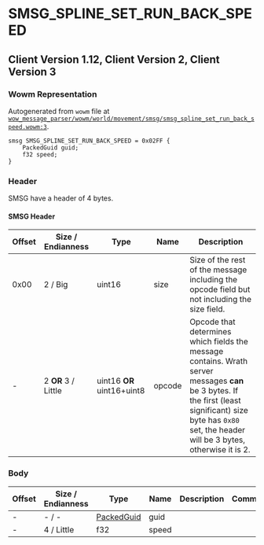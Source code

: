 # SMSG_SPLINE_SET_RUN_BACK_SPEED

## Client Version 1.12, Client Version 2, Client Version 3

### Wowm Representation

Autogenerated from `wowm` file at [`wow_message_parser/wowm/world/movement/smsg/smsg_spline_set_run_back_speed.wowm:3`](https://github.com/gtker/wow_messages/tree/main/wow_message_parser/wowm/world/movement/smsg/smsg_spline_set_run_back_speed.wowm#L3).
```rust,ignore
smsg SMSG_SPLINE_SET_RUN_BACK_SPEED = 0x02FF {
    PackedGuid guid;
    f32 speed;
}
```
### Header

SMSG have a header of 4 bytes.

#### SMSG Header

| Offset | Size / Endianness | Type   | Name   | Description |
| ------ | ----------------- | ------ | ------ | ----------- |
| 0x00   | 2 / Big           | uint16 | size   | Size of the rest of the message including the opcode field but not including the size field.|
| -      | 2 **OR** 3 / Little| uint16 **OR** uint16+uint8 | opcode | Opcode that determines which fields the message contains. Wrath server messages **can** be 3 bytes. If the first (least significant) size byte has `0x80` set, the header will be 3 bytes, otherwise it is 2. |

### Body

| Offset | Size / Endianness | Type | Name | Description | Comment |
| ------ | ----------------- | ---- | ---- | ----------- | ------- |
| - | - / - | [PackedGuid](../spec/packed-guid.md) | guid |  |  |
| - | 4 / Little | f32 | speed |  |  |

